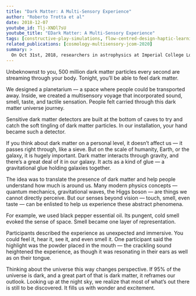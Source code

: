 ```yaml
---
title: "Dark Matter: A Multi-Sensory Experience"
author: "Roberto Trotta et al"
date: 2018-12-07
youtube_id: Tlj-XNDl7sU
youtube_title: "EDark Matter: A Multi-Sensory Experience"
tags: [constructive-play-simulations, flow-centred-design-haptic-learning]
related_publications: [cosmology-multisensory-jcom-2020]
summary: >
  On Oct 31st, 2018, researchers in astrophysics at Imperial College London and human-computer interaction at the University of Sussex created an installation at London's Science Museum. Their goal: to get the public to experience dark matter... with all their sense. Thanks to Dr Roberto Trotta ( @R_Trotta ) for the video!
---
```


Unbeknownst to you, 500 million dark matter particles every second are streaming through your body. Tonight, you’ll be able to feel dark matter.  

We designed a planetarium — a space where people could be transported away. Inside, we created a multisensory voyage that incorporated sound, smell, taste, and tactile sensation. People felt carried through this dark matter universe journey.  

Sensitive dark matter detectors are built at the bottom of caves to try and catch the soft tingling of dark matter particles. In our installation, your hand became such a detector.  

If you think about dark matter on a personal level, it doesn’t affect us — it passes right through, like a sieve. But on the scale of humanity, Earth, or the galaxy, it is hugely important. Dark matter interacts through gravity, and there’s a great deal of it in our galaxy. It acts as a kind of glue — a gravitational glue holding galaxies together.  

The idea was to translate the presence of dark matter and help people understand how much is around us. Many modern physics concepts — quantum mechanics, gravitational waves, the Higgs boson — are things we cannot directly perceive. But our senses beyond vision — touch, smell, even taste — can be enlisted to help us experience these abstract phenomena.  

For example, we used black pepper essential oil. Its pungent, cold smell evoked the sense of space. Smell became one layer of representation.  

Participants described the experience as unexpected and immersive. You could feel it, hear it, see it, and even smell it. One participant said the highlight was the powder placed in the mouth — the crackling sound heightened the experience, as though it was resonating in their ears as well as on their tongue.  

Thinking about the universe this way changes perspective. If 95% of the universe is dark, and a great part of that is dark matter, it reframes our outlook. Looking up at the night sky, we realize that most of what’s out there is still to be discovered. It fills us with wonder and excitement.
